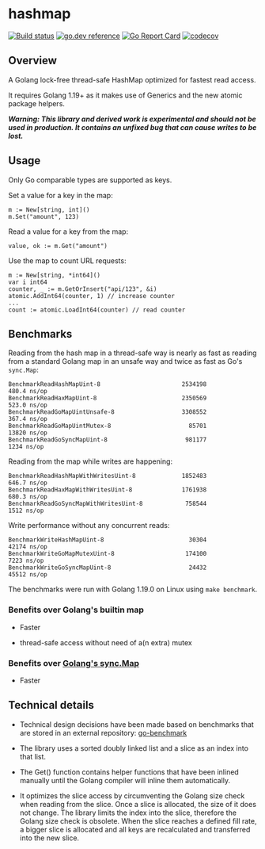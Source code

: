 # hashmap

[![Build status](https://github.com/cornelk/hashmap/actions/workflows/go.yaml/badge.svg?branch=main)](https://github.com/cornelk/hashmap/actions)
[![go.dev reference](https://img.shields.io/badge/go.dev-reference-007d9c?logo=go&logoColor=white&style=flat-square)](https://pkg.go.dev/github.com/cornelk/hashmap)
[![Go Report Card](https://goreportcard.com/badge/github.com/cornelk/hashmap)](https://goreportcard.com/report/github.com/cornelk/hashmap)
[![codecov](https://codecov.io/gh/cornelk/hashmap/branch/main/graph/badge.svg?token=NS5UY28V3A)](https://codecov.io/gh/cornelk/hashmap)

## Overview

A Golang lock-free thread-safe HashMap optimized for fastest read access.

It requires Golang 1.19+ as it makes use of Generics and the new atomic package helpers. 

***Warning: This library and derived work is experimental and should not be used in production. It contains an unfixed
bug that can cause writes to be lost.***

## Usage

Only Go comparable types are supported as keys.

Set a value for a key in the map:

```
m := New[string, int]()
m.Set("amount", 123)
```

Read a value for a key from the map:
```
value, ok := m.Get("amount")
```

Use the map to count URL requests:
```
m := New[string, *int64]()
var i int64
counter, _ := m.GetOrInsert("api/123", &i)
atomic.AddInt64(counter, 1) // increase counter
...
count := atomic.LoadInt64(counter) // read counter
```

## Benchmarks

Reading from the hash map in a thread-safe way is nearly as fast as reading from a standard Golang map
in an unsafe way and twice as fast as Go's `sync.Map`:

```
BenchmarkReadHashMapUint-8                       2534198               480.4 ns/op
BenchmarkReadHaxMapUint-8                        2350569               523.0 ns/op
BenchmarkReadGoMapUintUnsafe-8                   3308552               367.4 ns/op
BenchmarkReadGoMapUintMutex-8                      85701             13820 ns/op
BenchmarkReadGoSyncMapUint-8                      981177              1234 ns/op
```

Reading from the map while writes are happening:
```
BenchmarkReadHashMapWithWritesUint-8             1852483               646.7 ns/op
BenchmarkReadHaxMapWithWritesUint-8              1761938               680.3 ns/op
BenchmarkReadGoSyncMapWithWritesUint-8            758544              1512 ns/op
```

Write performance without any concurrent reads:

```
BenchmarkWriteHashMapUint-8                        30304             42174 ns/op
BenchmarkWriteGoMapMutexUint-8                    174100              7223 ns/op
BenchmarkWriteGoSyncMapUint-8                      24432             45512 ns/op
```

The benchmarks were run with Golang 1.19.0 on Linux using `make benchmark`.

### Benefits over Golang's builtin map

* Faster

* thread-safe access without need of a(n extra) mutex

### Benefits over [Golang's sync.Map](https://golang.org/pkg/sync/#Map)

* Faster

## Technical details

* Technical design decisions have been made based on benchmarks that are stored in an external repository:
  [go-benchmark](https://github.com/cornelk/go-benchmark)

* The library uses a sorted doubly linked list and a slice as an index into that list.

* The Get() function contains helper functions that have been inlined manually until the Golang compiler will inline them automatically.

* It optimizes the slice access by circumventing the Golang size check when reading from the slice.
  Once a slice is allocated, the size of it does not change.
  The library limits the index into the slice, therefore the Golang size check is obsolete.
  When the slice reaches a defined fill rate, a bigger slice is allocated and all keys are recalculated and transferred into the new slice.
